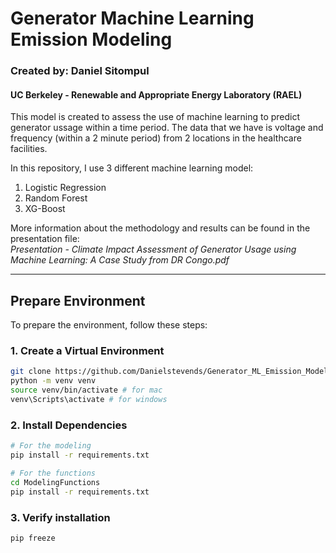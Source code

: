 # Generator Machine Learning Emission Modeling
### Created by: Daniel Sitompul 
#### UC Berkeley - Renewable and Appropriate Energy Laboratory (RAEL)

This model is created to assess the use of machine learning to predict generator ussage within a time period. The data that we have is voltage and frequency (within a 2 minute period) from 2 locations in the healthcare facilities.

In this repository, I use 3 different machine learning model:
1. Logistic Regression
2. Random Forest
3. XG-Boost

More information about the methodology and results can be found in the presentation file:  
*Presentation - Climate Impact Assessment of Generator Usage using Machine Learning: A Case Study from DR Congo.pdf*

---

## Prepare Environment

To prepare the environment, follow these steps:

### 1. Create a Virtual Environment
```bash
git clone https://github.com/Danielstevends/Generator_ML_Emission_Modeling
python -m venv venv
source venv/bin/activate # for mac
venv\Scripts\activate # for windows
```

### 2. Install Dependencies
```bash
# For the modeling
pip install -r requirements.txt

# For the functions
cd ModelingFunctions
pip install -r requirements.txt
```

### 3. Verify installation
```bash
pip freeze
```
